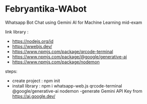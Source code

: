 # Febryantika-WAbot
Whatsapp Bot Chat using Gemini AI for Machine Learning mid-exam

link library :
- https://nodejs.org/id
- https://wwebjs.dev/
- https://www.npmjs.com/package/qrcode-terminal
- https://www.npmjs.com/package/@google/generative-ai
- https://www.npmjs.com/package/nodemon

steps:
- create project :
  npm init 
- install library :
  npm i whatsapp-web.js qrcode-terminal @google/generative-ai nodemon
-generate Gemini API Key from https://ai.google.dev/
